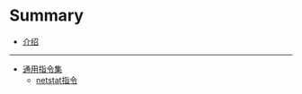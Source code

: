 # Summary

* [介绍](README.md)

---

* [通用指令集](docs/chapter-1/README.md)
  + [netstat指令](docs/chapter-1/netstat指令查看并杀死指定端口进程.md)
